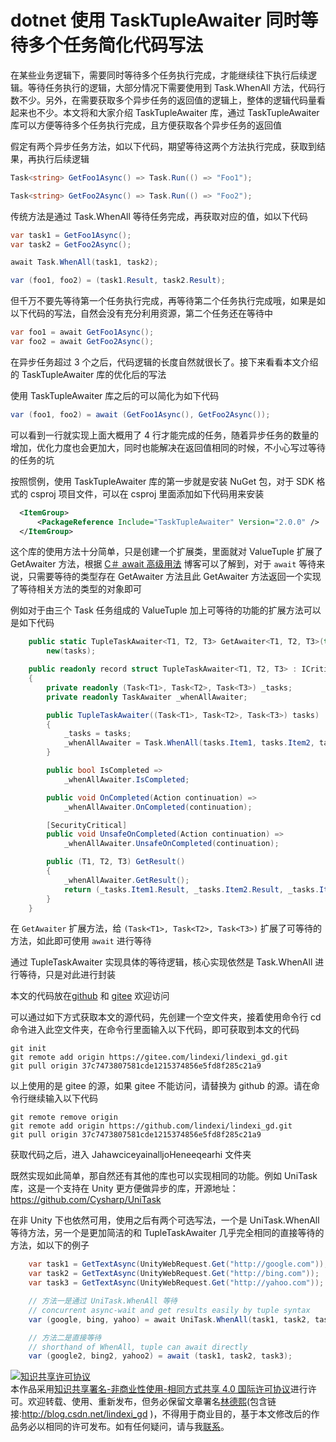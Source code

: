 
# dotnet 使用 TaskTupleAwaiter 同时等待多个任务简化代码写法

在某些业务逻辑下，需要同时等待多个任务执行完成，才能继续往下执行后续逻辑。等待任务执行的逻辑，大部分情况下需要使用到 Task.WhenAll 方法，代码行数不少。另外，在需要获取多个异步任务的返回值的逻辑上，整体的逻辑代码量看起来也不少。本文将和大家介绍 TaskTupleAwaiter 库，通过 TaskTupleAwaiter 库可以方便等待多个任务执行完成，且方便获取各个异步任务的返回值

<!--more-->


<!-- CreateTime:2022/9/9 19:25:14 -->


<!-- 发布 -->


假定有两个异步任务方法，如以下代码，期望等待这两个方法执行完成，获取到结果，再执行后续逻辑

```csharp
Task<string> GetFoo1Async() => Task.Run(() => "Foo1");

Task<string> GetFoo2Async() => Task.Run(() => "Foo2");
```

传统方法是通过 Task.WhenAll 等待任务完成，再获取对应的值，如以下代码

```csharp
var task1 = GetFoo1Async();
var task2 = GetFoo2Async();

await Task.WhenAll(task1, task2);

var (foo1, foo2) = (task1.Result, task2.Result);
```

但千万不要先等待第一个任务执行完成，再等待第二个任务执行完成哦，如果是如以下代码的写法，自然会没有充分利用资源，第二个任务还在等待中

```csharp
var foo1 = await GetFoo1Async();
var foo2 = await GetFoo2Async();
```

在异步任务超过 3 个之后，代码逻辑的长度自然就很长了。接下来看看本文介绍的 TaskTupleAwaiter 库的优化后的写法

使用 TaskTupleAwaiter 库之后的可以简化为如下代码

```csharp
var (foo1, foo2) = await (GetFoo1Async(), GetFoo2Async());
```

可以看到一行就实现上面大概用了 4 行才能完成的任务，随着异步任务的数量的增加，优化力度也会更加大，同时也能解决在返回值相同的时候，不小心写过等待的任务的坑

按照惯例，使用 TaskTupleAwaiter 库的第一步就是安装 NuGet 包，对于 SDK 格式的 csproj 项目文件，可以在 csproj 里面添加如下代码用来安装

```xml
  <ItemGroup>
      <PackageReference Include="TaskTupleAwaiter" Version="2.0.0" />
  </ItemGroup>
```

这个库的使用方法十分简单，只是创建一个扩展类，里面就对 ValueTuple 扩展了 GetAwaiter 方法，根据 [C＃ await 高级用法](https://blog.lindexi.com/post/C-await-%E9%AB%98%E7%BA%A7%E7%94%A8%E6%B3%95.html ) 博客可以了解到，对于 `await` 等待来说，只需要等待的类型存在 GetAwaiter 方法且此 GetAwaiter 方法返回一个实现了等待相关方法的类型的对象即可

例如对于由三个 Task 任务组成的 ValueTuple 加上可等待的功能的扩展方法可以是如下代码

```csharp
	public static TupleTaskAwaiter<T1, T2, T3> GetAwaiter<T1, T2, T3>(this (Task<T1>, Task<T2>, Task<T3>) tasks) =>
		new(tasks);

	public readonly record struct TupleTaskAwaiter<T1, T2, T3> : ICriticalNotifyCompletion
	{
		private readonly (Task<T1>, Task<T2>, Task<T3>) _tasks;
		private readonly TaskAwaiter _whenAllAwaiter;

		public TupleTaskAwaiter((Task<T1>, Task<T2>, Task<T3>) tasks)
		{
			_tasks = tasks;
			_whenAllAwaiter = Task.WhenAll(tasks.Item1, tasks.Item2, tasks.Item3).GetAwaiter();
		}

		public bool IsCompleted =>
			_whenAllAwaiter.IsCompleted;

		public void OnCompleted(Action continuation) =>
			_whenAllAwaiter.OnCompleted(continuation);

		[SecurityCritical]
		public void UnsafeOnCompleted(Action continuation) =>
			_whenAllAwaiter.UnsafeOnCompleted(continuation);

		public (T1, T2, T3) GetResult()
		{
			_whenAllAwaiter.GetResult();
			return (_tasks.Item1.Result, _tasks.Item2.Result, _tasks.Item3.Result);
		}
	}
```

在 `GetAwaiter` 扩展方法，给 `(Task<T1>, Task<T2>, Task<T3>)` 扩展了可等待的方法，如此即可使用 `await` 进行等待

通过 TupleTaskAwaiter 实现具体的等待逻辑，核心实现依然是 Task.WhenAll 进行等待，只是对此进行封装

本文的代码放在[github](https://github.com/lindexi/lindexi_gd/tree/37c7473807581cde1215374856e5fd8f285c21a9/JahawciceyainalljoHeneeqearhi) 和 [gitee](https://gitee.com/lindexi/lindexi_gd/tree/37c7473807581cde1215374856e5fd8f285c21a9/JahawciceyainalljoHeneeqearhi) 欢迎访问

可以通过如下方式获取本文的源代码，先创建一个空文件夹，接着使用命令行 cd 命令进入此空文件夹，在命令行里面输入以下代码，即可获取到本文的代码

```
git init
git remote add origin https://gitee.com/lindexi/lindexi_gd.git
git pull origin 37c7473807581cde1215374856e5fd8f285c21a9
```

以上使用的是 gitee 的源，如果 gitee 不能访问，请替换为 github 的源。请在命令行继续输入以下代码

```
git remote remove origin
git remote add origin https://github.com/lindexi/lindexi_gd.git
git pull origin 37c7473807581cde1215374856e5fd8f285c21a9
```

获取代码之后，进入 JahawciceyainalljoHeneeqearhi 文件夹

既然实现如此简单，那自然还有其他的库也可以实现相同的功能。例如 UniTask 库，这是一个支持在 Unity 更方便做异步的库，开源地址： [https://github.com/Cysharp/UniTask ](https://github.com/Cysharp/UniTask )

在非 Unity 下也依然可用，使用之后有两个可选写法，一个是 UniTask.WhenAll 等待方法，另一个是更加简洁的和 TupleTaskAwaiter 几乎完全相同的直接等待的方法，如以下的例子

```csharp
    var task1 = GetTextAsync(UnityWebRequest.Get("http://google.com"));
    var task2 = GetTextAsync(UnityWebRequest.Get("http://bing.com"));
    var task3 = GetTextAsync(UnityWebRequest.Get("http://yahoo.com"));

    // 方法一是通过 UniTask.WhenAll 等待
    // concurrent async-wait and get results easily by tuple syntax
    var (google, bing, yahoo) = await UniTask.WhenAll(task1, task2, task3);

    // 方法二是直接等待
    // shorthand of WhenAll, tuple can await directly
    var (google2, bing2, yahoo2) = await (task1, task2, task3);
```





<a rel="license" href="http://creativecommons.org/licenses/by-nc-sa/4.0/"><img alt="知识共享许可协议" style="border-width:0" src="https://licensebuttons.net/l/by-nc-sa/4.0/88x31.png" /></a><br />本作品采用<a rel="license" href="http://creativecommons.org/licenses/by-nc-sa/4.0/">知识共享署名-非商业性使用-相同方式共享 4.0 国际许可协议</a>进行许可。欢迎转载、使用、重新发布，但务必保留文章署名[林德熙](http://blog.csdn.net/lindexi_gd)(包含链接:http://blog.csdn.net/lindexi_gd )，不得用于商业目的，基于本文修改后的作品务必以相同的许可发布。如有任何疑问，请与我[联系](mailto:lindexi_gd@163.com)。